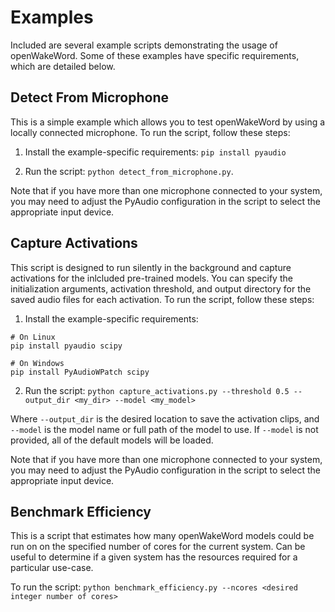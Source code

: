 # Examples

Included are several example scripts demonstrating the usage of openWakeWord. Some of these examples have specific requirements, which are detailed below.

## Detect From Microphone

This is a simple example which allows you to test openWakeWord by using a locally connected microphone. To run the script, follow these steps:

1) Install the example-specific requirements: `pip install pyaudio`

2) Run the script: `python detect_from_microphone.py`.

Note that if you have more than one microphone connected to your system, you may need to adjust the PyAudio configuration in the script to select the appropriate input device.

## Capture Activations

This script is designed to run silently in the background and capture activations for the inlcluded pre-trained models. You can specify the initialization arguments, activation threshold, and output directory for the saved audio files for each activation. To run the script, follow these steps:

1) Install the example-specific requirements:

```
# On Linux
pip install pyaudio scipy

# On Windows
pip install PyAudioWPatch scipy
```

2) Run the script: `python capture_activations.py --threshold 0.5 --output_dir <my_dir> --model <my_model>`

Where `--output_dir` is the desired location to save the activation clips, and `--model` is the model name or full path of the model to use.
If `--model` is not provided, all of the default models will be loaded.

Note that if you have more than one microphone connected to your system, you may need to adjust the PyAudio configuration in the script to select the appropriate input device.

## Benchmark Efficiency

This is a script that estimates how many openWakeWord models could be run on on the specified number of cores for the current system. Can be useful to determine if a given system has the resources required for a particular use-case.

To run the script: `python benchmark_efficiency.py --ncores <desired integer number of cores>`
